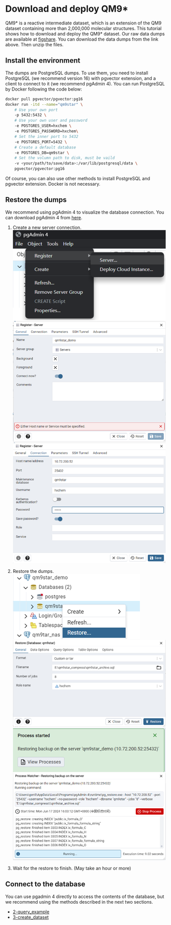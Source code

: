<!--
 * @Author: TMJ
 * @Date: 2024-04-29 16:14:07
 * @LastEditors: TMJ
 * @LastEditTime: 2024-10-23 10:17:51
 * @Description: 请填写简介
-->
# Download and deploy QM9\*

QM9\* is a reactive intermediate dataset, which is an extension of the QM9 dataset containing more than 2,000,000 molecular structures. This tutorial shows how to download and deploy the QM9* dataset. Our raw data dumps are available at [figshare](https://doi.org/10.6084/m9.figshare.27002905). You can download the data dumps from the link above. Then unzip the files.

## Install the environment

The dumps are PostgreSQL dumps. To use them, you need to install PostgreSQL (we recommend version 16) with pgvector extension, and a client to connect to it (we recommend pgAdmin 4). You can run PostgreSQL by Docker following the code below:

```bash
docker pull pgvector/pgvector:pg16
docker run -itd --name="qm9star" \ 
    # Use your own port
    -p 5432:5432 \ 
    # Use your own user and password
    -e POSTGRES_USER=hxchem \ 
    -e POSTGRES_PASSWORD=hxchem\ 
    # Set the inner port to 5432
    -e POSTGRES_PORT=5432 \ 
    # Create a default database
    -e POSTGRES_DB=qm9star \ 
    # Set the volumn path to disk, must be vaild
    -v <your/path/to/save/data>:/var/lib/postgresql/data \ 
    pgvector/pgvector:pg16
```

Of course, you can also use other methods to install PostgreSQL and pgvector extension. Docker is not necessary.

## Restore the dumps

We recommend using pgAdmin 4 to visualize the database connection. You can download pgAdmin 4 from [here](https://www.pgadmin.org/download/).

1. Create a new server connection.
![img1](image/1-download_and_deploy_qm9star/PixPin_2024-06-17_15-54-46.png)
![img1](image/1-download_and_deploy_qm9star/PixPin_2024-06-17_15-57-58.png)
![img1](image/1-download_and_deploy_qm9star/PixPin_2024-06-17_16-00-17.png)

2. Restore the dumps.
![img1](image/1-download_and_deploy_qm9star/PixPin_2024-06-17_16-00-48.png)
![img1](image/1-download_and_deploy_qm9star/PixPin_2024-06-17_16-01-14.png)
![img1](image/1-download_and_deploy_qm9star/PixPin_2024-06-17_16-01-27.png)
![img1](image/1-download_and_deploy_qm9star/PixPin_2024-06-17_16-03-27.png)

3. Wait for the restore to finish. (May take an hour or more)
  
## Connect to the database

You can use pgadmin 4 directly to access the contents of the database, but we recommend using the methods described in the next two sections.

- [2-query_example](https://github.com/gentle1999/qm9star_query/blob/main/tutorial/2-query_example.ipynb)
- [3-create_dataset](https://github.com/gentle1999/qm9star_query/blob/main/tutorial/3-create_dataset.ipynb)

